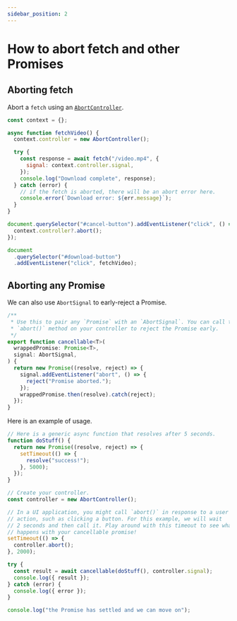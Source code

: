 ```yaml
---
sidebar_position: 2
---
```


# How to abort fetch and other Promises

## Aborting fetch

Abort a `fetch` using an [`AbortController`](https://developer.mozilla.org/en-US/docs/Web/API/AbortController).

```js
const context = {};

async function fetchVideo() {
  context.controller = new AbortController();

  try {
    const response = await fetch("/video.mp4", {
      signal: context.controller.signal,
    });
    console.log("Download complete", response);
  } catch (error) {
    // if the fetch is aborted, there will be an abort error here.
    console.error(`Download error: ${err.message}`);
  }
}

document.querySelector("#cancel-button").addEventListener("click", () => {
  context.controller?.abort();
});

document
  .querySelector("#download-button")
  .addEventListener("click", fetchVideo);
```

## Aborting any Promise

We can also use `AbortSignal` to early-reject a Promise.

```ts title="cancellable.js"
/**
 * Use this to pair any `Promise` with an `AbortSignal`. You can call the
 * `abort()` method on your controller to reject the Promise early.
 */
export function cancellable<T>(
  wrappedPromise: Promise<T>,
  signal: AbortSignal,
) {
  return new Promise((resolve, reject) => {
    signal.addEventListener("abort", () => {
      reject("Promise aborted.");
    });
    wrappedPromise.then(resolve).catch(reject);
  });
}
```

Here is an example of usage.

```js
// Here is a generic async function that resolves after 5 seconds.
function doStuff() {
  return new Promise((resolve, reject) => {
    setTimeout(() => {
      resolve("success!");
    }, 5000);
  });
}

// Create your controller.
const controller = new AbortController();

// In a UI application, you might call `abort()` in response to a user
// action, such as clicking a button. For this example, we will wait
// 2 seconds and then call it. Play around with this timeout to see what
// happens with your cancellable promise!
setTimeout(() => {
  controller.abort();
}, 2000);

try {
  const result = await cancellable(doStuff(), controller.signal);
  console.log({ result });
} catch (error) {
  console.log({ error });
}

console.log("the Promise has settled and we can move on");
```
